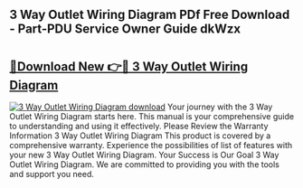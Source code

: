 ## 3 Way Outlet Wiring Diagram PDf Free Download - Part-PDU Service Owner Guide dkWzx

# <h2><a href="http://dfn004.blite.top/?on=3+Way+Outlet+Wiring+Diagram">🔗Download New 👉🔴 3 Way Outlet Wiring Diagram</a></h2>

[![3 Way Outlet Wiring Diagram download](https://i.imgur.com/lujVjoI.png)](http://dfn004.blite.top/?on=3+Way+Outlet+Wiring+Diagram)
Your journey with the 3 Way Outlet Wiring Diagram starts here. This manual is your comprehensive guide to understanding and using it effectively. Please Review the Warranty Information 3 Way Outlet Wiring Diagram This product is covered by a comprehensive warranty. Experience the possibilities of list of features with your new 3 Way Outlet Wiring Diagram. Your Success is Our Goal 3 Way Outlet Wiring Diagram. We are committed to providing you with the tools and support you need.
